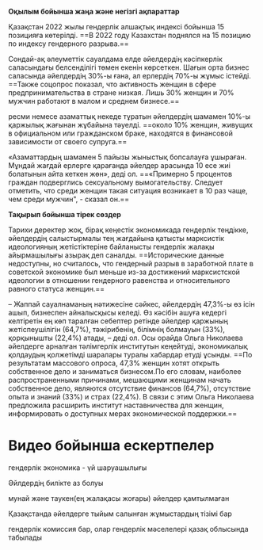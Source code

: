 **Оқылым бойынша жаңа және негізгі ақпараттар**

Қазақстан 2022 жылы гендерлік алшақтық индексі бойынша 15 позицияға көтерілді.
==В 2022 году Казахстан поднялся на 15 позицию по индексу гендерного разрыва.==

Сондай-ақ әлеуметтік сауалдама елде әйелдердің кәсіпкерлік саласындағы белсенділігі төмен екенін көрсеткен. Шағын орта бизнес саласында әйелдердің 30%-ы ғана, ал ерлердің 70%-ы жұмыс істейді. 
==Также соцопрос показал, что активность женщин в сфере предпринимательства в стране низкая. Лишь 30% женщин и 70% мужчин работают в малом и среднем бизнесе.==

ресми немесе азаматтық некеде тұратын әйелдердің шамамен 10%-ы қаржылық жағынан жұбайына тәуелді.
==около 10% женщин, живущих в официальном или гражданском браке, находятся в финансовой зависимости от своего супруга.==

«Азаматтардың шамамен 5 пайызы жыныстық бопсалауға ұшыраған. Мұндай жағдай ерлерге қарағанда әйелдер арасында 10 есе жиі болатынын айта кеткен жөн», деді ол.
==«Примерно 5 процентов граждан подверглись сексуальному вымогательству. Следует отметить, что среди женщин такая ситуация возникает в 10 раз чаще, чем среди мужчин", - сказал он.==


**Тақырып бойынша тірек сөздер**

Тарихи деректер жоқ, бірақ кеңестік экономикада гендерлік теңдікке, әйелдердің салыстырмалы тең жағдайына қатысты марксистік идеологияның жетістіктеріне байланысты гендерлік жалақы айырмашылығы азырақ деп саналды. 
==Исторические данные недоступны, но считалось, что гендерный разрыв в заработной плате в советской экономике был меньше из-за достижений марксистской идеологии в отношении гендерного равенства и относительного равного статуса женщин.==

– Жаппай сауалнаманың нәтижесіне сәйкес, әйелдердің 47,3%-ы өз ісін ашып, бизнеспен айналысқысы келеді. Өз кәсібін ашуға кедергі келтіретін ең көп таралған себептер ретінде әйелдер қаржының жетіспеушілігін (64,7%), тәжірибенің, білімнің болмауын (33%), қорқынышты (22,4%) атады, – деді ол. Осы орайда Ольга Николаева әйелдерге арналған тәлімгерлік институтын кеңейтуді, экономикалық қолдаудың қолжетімді шаралары туралы хабардар етуді ұсынды.
==По результатам массового опроса, 47,3% женщин хотят открыть собственное дело и заниматься бизнесом.По его словам, наиболее распространенными причинами, мешающими женщинам начать собственное дело, являются отсутствие финансов (64,7%), отсутствие опыта и знаний (33%) и страх (22,4%). В связи с этим Ольга Николаева предложила расширить институт наставничества для женщин, информировать о доступных мерах экономической поддержки.==


# Видео бойынша ескертпелер

гендерлік экономика - үй шаруашылығы

Әйлдердің билікте аз болуы

мунай және таукен(ең жалақасы жоғары) әйелдер қамтылмаған

Қазақстанда әйелдерге тыйым салынған жұмыстардың тізімі бар

гендерлік комиссия бар, олар гендерлік мәселелері қазақ облысында табылады